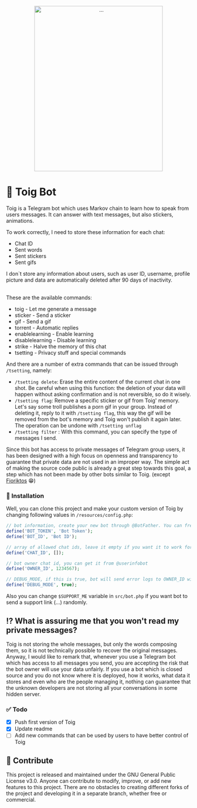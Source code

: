 <p align="center">
	<img src="https://i.imgur.com/Wul7sMI.png" height="450" width="350" alt="..." />
</p>

#  🐸 Toig Bot

Toig is a Telegram bot which uses Markov chain to learn how to speak from users messages. It can answer with text messages, but also stickers, animations.

To work correctly, I need to store these information for each chat:
- Chat ID
- Sent words
- Sent stickers
- Sent gifs

I don`t store any information about users, such as user ID, username, profile picture
and data are automatically deleted after 90 days of inactivity.

 <br>
 These are the available commands:

- toig - Let me generate a message
- sticker - Send a sticker
- gif - Send a gif
- torrent - Automatic replies
- enablelearning - Enable learning
- disablelearning - Disable learning
- strike - Halve the memory of this chat
- tsetting - Privacy stuff and special commands

And there are a number of extra commands that can be issued through `/tsetting`, namely:

- `/tsetting delete`: Erase the entire content of the current chat in one shot. Be careful when using this function: the deletion of your data will happen without asking confirmation and is not reversible, so do it wisely.
- `/tsetting flag`:  Remove a specific sticker or gif from Toig' memory. Let's say some troll publishes a porn gif in your group. Instead of deleting it, reply to it with `/tsetting flag`, this way the gif will be removed from the bot's memory and Toig won't publish it again later. The operation can be undone with `/tsetting unflag`
- `/tsetting filter` : With this command, you can specify the type of messages I send.

Since this bot has access to private messages of Telegram group users, it has been designed with a high focus on openness and transparency to guarantee that private data are not used in an improper way. The simple act of making the source code public is already a great step towards this goal, a step which has not been made by other bots similar to Toig. (except [Fioriktos](https://github.com/FiorixF1/fioriktos-bot) 😁)



### 🔑 Installation

Well, you can clone this project and make your custom version of Toig by changing following values in `/resources/config.php`:

```php
// bot information, create your new bot through @BotFather. You can freely choose its name and profile picture, while as a list of commands, copy-paste the one at the top of this page
define('BOT_TOKEN', 'Bot Token'); 
define('BOT_ID', 'Bot ID');

// array of allowed chat ids, leave it empty if you want it to work for all chats
define('CHAT_ID', []);

// bot owner chat id, you can get it from @userinfobot
define('OWNER_ID', 1234567);

// DEBUG_MODE, if this is true, bot will send error logs to OWNER_ID with some deteils
define('DEBUG_MODE', true);

```

Also you can change `$SUPPORT_ME` variable in `src/bot.php` if you want bot to send a support link (...) randomly.

## ⁉️ What is assuring me that you won't read my private messages?
Toig is not storing the whole messages, but only the words composing them, so it is not technically possible to recover the original messages. Anyway, I would like to remark that, whenever you use a Telegram bot which has access to all messages you send, you are accepting the risk that the bot owner will use your data unfairly. If you use a bot which is closed source and you do not know where it is deployed, how it works, what data it stores and even who are the people managing it, nothing can guarantee that the unknown developers are not storing all your conversations in some hidden server.


### ✅ Todo
- [x] Push first version of Toig
- [x] Update readme
- [ ] Add new commands that can be used by users to have better control of Toig

## 🤝 Contribute
This project is released and maintained under the GNU General Public License v3.0. Anyone can contribute to modify, improve, or add new features to this project. There are no obstacles to creating different forks of the project and developing it in a separate branch, whether free or commercial.

